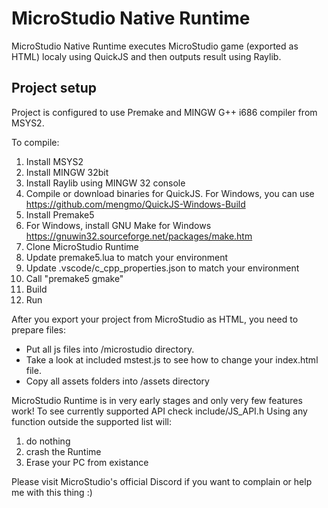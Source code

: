 # MicroStudio Native Runtime

MicroStudio Native Runtime executes MicroStudio game (exported as HTML) localy using QuickJS and then outputs result using Raylib.

## Project setup
Project is configured to use Premake and MINGW G++ i686 compiler from MSYS2.

To compile:
1. Install MSYS2
2. Install MINGW 32bit
3. Install Raylib using MINGW 32 console
4. Compile or download binaries for QuickJS. For Windows, you can use https://github.com/mengmo/QuickJS-Windows-Build
5. Install Premake5
6. For Windows, install GNU Make for Windows https://gnuwin32.sourceforge.net/packages/make.htm
7. Clone MicroStudio Runtime
8. Update premake5.lua to match your environment
9. Update .vscode/c_cpp_properties.json to match your environment
10. Call "premake5 gmake"
11. Build
12. Run

After you export your project from MicroStudio as HTML, you need to prepare files:
* Put all js files into /microstudio directory.
* Take a look at included mstest.js to see how to change your index.html file.
* Copy all assets folders into /assets directory

MicroStudio Runtime is in very early stages and only very few features work! To see currently supported API check include/JS_API.h
Using any function outside the supported list will:
1) do nothing
2) crash the Runtime
3) Erase your PC from existance

Please visit MicroStudio's official Discord if you want to complain or help me with this thing :)
